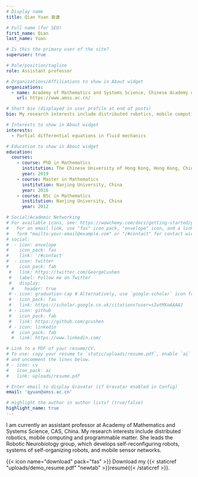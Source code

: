 ```yaml
---
# Display name
title: Qian Yuan 袁谦

# Full name (for SEO)
first_name: Qian
last_name: Yuan

# Is this the primary user of the site?
superuser: true

# Role/position/tagline
role: Assistant professor

# Organizations/Affiliations to show in About widget
organizations:
  - name: Academy of Mathematics and Systems Science, Chinese Academy of Sciences
    url: https://www.amss.ac.cn/

# Short bio (displayed in user profile at end of posts)
bio: My research interests include distributed robotics, mobile computing and programmable matter.

# Interests to show in About widget
interests:
  - Partial differential equations in fluid mechanics

# Education to show in About widget
education:
  courses:
    - course: PhD in Mathematics
      institution: The Chinese University of Hong Kong, Hong Kong, China
      year: 2019
    - course: Master in Mathematics
      institution: Nanjing University, China
      year: 2016
    - course: BSc in Mathematics
      institution: Nanjing University, China
      year: 2012

# Social/Academic Networking
# For available icons, see: https://wowchemy.com/docs/getting-started/page-builder/#icons
#   For an email link, use "fas" icon pack, "envelope" icon, and a link in the
#   form "mailto:your-email@example.com" or "/#contact" for contact widget.
# social:
#  - icon: envelope
#    icon_pack: fas
#    link: '/#contact'
#  - icon: twitter
#    icon_pack: fab
 #   link: https://twitter.com/GeorgeCushen
 #   label: Follow me on Twitter
 #   display:
  #    header: true
 # - icon: graduation-cap # Alternatively, use `google-scholar` icon from `ai` icon pack
 #   icon_pack: fas
 #   link: https://scholar.google.co.uk/citations?user=sIwtMXoAAAAJ
 # - icon: github
 #   icon_pack: fab
 #   link: https://github.com/gcushen
 # - icon: linkedin
  #  icon_pack: fab
  #  link: https://www.linkedin.com/

# Link to a PDF of your resume/CV.
# To use: copy your resume to `static/uploads/resume.pdf`, enable `ai` icons in `params.yaml`,
# and uncomment the lines below.
# - icon: cv
#   icon_pack: ai
#   link: uploads/resume.pdf

# Enter email to display Gravatar (if Gravatar enabled in Config)
email: 'qyuan@amss.ac.cn'

# Highlight the author in author lists? (true/false)
highlight_name: true
---
```


I am currently an assistant professor at Academy of Mathematics and Systems Science, CAS, China. My research interests include distributed robotics, mobile computing and programmable matter. She leads the Robotic Neurobiology group, which develops self-reconfiguring robots, systems of self-organizing robots, and mobile sensor networks.

{{< icon name="download" pack="fas" >}} Download my {{< staticref "uploads/demo_resume.pdf" "newtab" >}}resumé{{< /staticref >}}.
